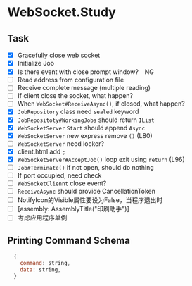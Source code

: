 # WebSocket.Study

## Task
  - [x] Gracefully close web socket
  - [x] Initialize Job
  - [x] Is there event with close prompt window?　NG
  - [ ] Read address from configuration file
  - [ ] Receive complete message (multiple reading)
  - [ ] If client close the socket, what happen?
  - [ ] When `WebSocket#ReceiveAsync()`, if closed, what happen?
  - [x] `JobRepository` class need `sealed` keyword
  - [x] `JobRepositoty#WorkingJobs` should return `IList`
  - [x] `WebSocketServer` `Start` should append `Async`
  - [x] `WebSocketServer` new express remove `()` (L80)
  - [ ] `WebSocketServer` need locker?
  - [x] client.html add `;`
  - [x] `WebSocketServer#AcceptJob()` loop exit using `return` (L96)
  - [ ] `Job#Terminate()` if not open, should do nothing
  - [ ] If port occupied, need check
  - [ ] `WebSocketCliennt` close event?
  - [ ] `ReceiveAsync` should provide CancellationToken
  - [ ] NotifyIcon的Visible属性要设为False，当程序退出时
  - [ ] [assembly: AssemblyTitle("印刷助手")]
  - [ ] 考虑应用程序单例

## Printing Command Schema

```js
  {
    command: string,
    data: string,
  }
```
